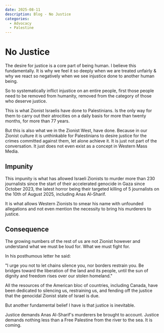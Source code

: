```yaml
---
date: 2025-08-11
description: Blog - No Justice
categories:
  - Advocacy
  - Palestine
---
```


# No Justice

The desire for justice is a core part of being human. I believe this fundamentally. It is why we feel it so deeply when we are treated unfairly & why we react so negatively when we see injustice done to another human being.

So to systematically inflict injustice on an entire people, first those people need to be removed from humanity, removed from the category of those who deserve justice.

<!-- more -->

This is what Zionist Israelis have done to Palestinians. Is the only way for them to carry out their atrocities on a daily basis for more than twenty months, for more than 77 years.

But this is also what we in the Zionist West, have done. Because in our Zionist culture it is unthinkable for Palestinians to desire justice for the crimes committed against them, let alone achieve it. It is just not part of the conversation. It just does not even exist as a concept in Western Mass Media.

## Impunity

This impunity is what has allowed Israeli Zionists to murder more than 230 journalists since the start of their accelerated genocide in Gaza since October 2023, the latest horror being their targeted killing of 5 journalists on the 10th of August 2025, including Anas Al-Sharif.

It is what allows Western Zionists to smear his name with unfounded allegations and not even mention the necessity to bring his murderers to justice.

## Consequence

The growing numbers of the rest of us are not Zionist however and understand what we must be loud for. What we must fight for.

In his posthumous letter he said:

"I urge you not to let chains silence you, nor borders restrain you. Be bridges toward the liberation of the land and its people, until the sun of dignity and freedom rises over our stolen homeland."

All the resources of the American bloc of countries, including Canada, have been dedicated to silencing us, restraining us, and fending off the justice that the genocidal Zionist state of Israel is due.

But another fundamental belief I have is that justice is inevitable.

Justice demands Anas Al-Sharif's murderers be brought to account. Justice demands nothing less than a Free Palestine from the river to the sea. It is coming.

